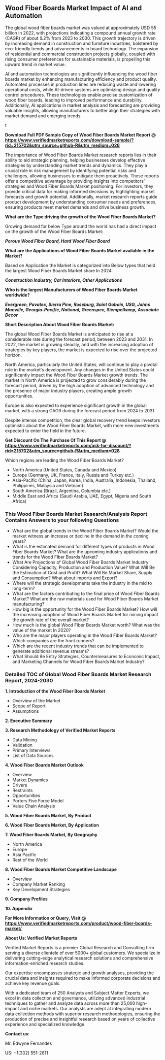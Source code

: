 <h2>Wood Fiber Boards Market Impact of AI and Automation</h2><p>The global wood fiber boards market was valued at approximately USD 55 billion in 2022, with projections indicating a compound annual growth rate (CAGR) of about 6.2% from 2023 to 2030. This growth trajectory is driven by increasing demand in construction and furniture industries, bolstered by eco-friendly trends and advancements in board technology. The expansion of residential and commercial construction projects globally, coupled with rising consumer preferences for sustainable materials, is propelling this upward trend in market value.</p><p>AI and automation technologies are significantly influencing the wood fiber boards market by enhancing manufacturing efficiency and product quality. Automated processes in production lines are reducing waste and lowering operational costs, while AI-driven systems are optimizing design and quality control procedures. These technologies enable precise customization of wood fiber boards, leading to improved performance and durability. Additionally, AI applications in market analysis and forecasting are providing valuable insights, allowing manufacturers to better align their strategies with market demand and emerging trends.</p>t</p><p id="" class=""><strong>Download Full PDF Sample Copy of Wood Fiber Boards Market Report @ <a href="https://www.verifiedmarketreports.com/download-sample/?rid=215702&utm_source=github-R&utm_medium=028" target="_blank">https://www.verifiedmarketreports.com/download-sample/?rid=215702&utm_source=github-R&utm_medium=028</a></strong></p><p>The importance of&nbsp;Wood Fiber Boards Market research reports lies in their ability to aid strategic planning, helping businesses develop effective strategies by understanding market trends and dynamics. They play a crucial role in risk management by identifying potential risks and challenges, allowing businesses to mitigate them proactively. These reports offer a competitive advantage by providing insights into competitors' strategies and Wood Fiber Boards Market positioning. For investors, they provide critical data for making informed decisions by highlighting market forecasts and growth potential. Additionally, market research reports guide product development by understanding consumer needs and preferences, ensuring products meet market demands and drive business growth.</p><p><strong>What are the&nbsp;Type driving the growth of the Wood Fiber Boards Market?</strong></p><p id="" class="">Growing demand for below Type around the world has had a direct impact on the growth of the Wood Fiber Boards Market:</p><em><strong>Porous Wood Fiber Board, Hard Wood Fiber Board</strong></em></p><strong>What are the&nbsp;Applications&nbsp;of Wood Fiber Boards Market available in the Market?</strong></p><p id="" class="">Based on Application the Market is categorized into Below types that held the largest Wood Fiber Boards Market share In 2024.</p><em><strong>Construction Industry, Car Interiors, Other Applications</strong></em></p><strong>Who is the largest Manufacturers of Wood Fiber Boards Market worldwide?</strong></p><p><em><strong>Evergreen, Pavatex, Sierra Pine, Roseburg, Saint Gobain, USG, Johns Manville, Georgia-Pacific, National, Greenspec, Siempelkamp, Associate Decor</strong></em></p><p id="" class=""><strong>Short Description About Wood Fiber Boards Market:</strong></p><p>The global Wood Fiber Boards Market is anticipated to rise at a considerable rate during the forecast period, between 2023 and 2031. In 2022, the market is growing steadily, and with the increasing adoption of strategies by key players, the market is expected to rise over the projected horizon.</p><p>North America, particularly the United States, will continue to play a pivotal role in the market's development. Any changes in the United States could significantly impact the Wood Fiber Boards Market growth trends. The market in North America is projected to grow considerably during the forecast period, driven by the high adoption of advanced technology and the presence of major industry players, creating ample growth opportunities.</p><p>Europe is also expected to experience significant growth in the global market, with a strong CAGR during the forecast period from 2024 to 2031.</p><p>Despite intense competition, the clear global recovery trend keeps investors optimistic about the Wood Fiber Boards Market, with more new investments expected to enter the field in the future.</p><p id="" class=""><strong>Get Discount On The Purchase Of This Report @ <a href="https://www.verifiedmarketreports.com/ask-for-discount/?rid=215702&utm_source=github-R&utm_medium=028" target="_blank">https://www.verifiedmarketreports.com/ask-for-discount/?rid=215702&utm_source=github-R&utm_medium=028</a></strong></p>Which regions are leading the Wood Fiber Boards Market?</p><ul><li>North America (United States, Canada and Mexico)</li><li>Europe (Germany, UK, France, Italy, Russia and Turkey etc.)</li><li>Asia-Pacific (China, Japan, Korea, India, Australia, Indonesia, Thailand, Philippines, Malaysia and Vietnam)</li><li>South America (Brazil, Argentina, Columbia etc.)</li><li>Middle East and Africa (Saudi Arabia, UAE, Egypt, Nigeria and South Africa)</li></ul><h3 id="" class="">This Wood Fiber Boards Market Research/Analysis Report Contains Answers to your following Questions</h3><ul><li>What are the global trends in the Wood Fiber Boards Market? Would the market witness an increase or decline in the demand in the coming years?</li><li>What is the estimated demand for different types of products in Wood Fiber Boards Market? What are the upcoming industry applications and trends for the Wood Fiber Boards Market?</li><li>What Are Projections of Global Wood Fiber Boards Market Industry Considering Capacity, Production and Production Value? What Will Be the Estimation of Cost and Profit? What Will Be Market Share, Supply and Consumption? What about imports and Export?</li><li>Where will the strategic developments take the industry in the mid to long-term?</li><li>What are the factors contributing to the final price of Wood Fiber Boards Market? What are the raw materials used for Wood Fiber Boards Market manufacturing?</li><li>How big is the opportunity for the Wood Fiber Boards Market? How will the increasing adoption of Wood Fiber Boards Market for mining impact the growth rate of the overall market?</li><li>How much is the global Wood Fiber Boards Market worth? What was the value of the market In 2020?</li><li>Who are the major players operating in the Wood Fiber Boards Market? Which companies are the front runners?</li><li>Which are the recent industry trends that can be implemented to generate additional revenue streams?</li><li>What Should Be Entry Strategies, Countermeasures to Economic Impact, and Marketing Channels for Wood Fiber Boards Market Industry?</li></ul><h3 id="" class="">Detailed TOC of Global Wood Fiber Boards Market Research Report, 2024-2030</h3><p id="" class=""><strong>1. Introduction of the Wood Fiber Boards Market</strong></p><ul><li>Overview of the Market</li><li>Scope of Report</li><li>Assumptions</li></ul><p id="" class=""><strong>2. Executive Summary</strong></p><p id="" class=""><strong>3. Research Methodology of Verified Market Reports</strong></p><ul><li>Data Mining</li><li>Validation</li><li>Primary Interviews</li><li>List of Data Sources</li></ul><p id="" class=""><strong>4. Wood Fiber Boards Market Outlook</strong></p><ul><li>Overview</li><li>Market Dynamics</li><li>Drivers</li><li>Restraints</li><li>Opportunities</li><li>Porters Five Force Model</li><li>Value Chain Analysis</li></ul><p id="" class=""><strong>5. Wood Fiber Boards Market, By Product</strong></p><p id="" class=""><strong>6. Wood Fiber Boards Market, By Application</strong></p><p id="" class=""><strong>7. Wood Fiber Boards Market, By Geography</strong></p><ul><li>North America</li><li>Europe</li><li>Asia Pacific</li><li>Rest of the World</li></ul><p id="" class=""><strong>8. Wood Fiber Boards Market Competitive Landscape</strong></p><ul><li>Overview</li><li>Company Market Ranking</li><li>Key Development Strategies</li></ul><p id="" class=""><strong>9. Company Profiles</strong></p><p id="" class=""><strong>10. Appendix</strong></p><p id="" class=""><strong>For More Information or Query, Visit @ <a href="https://www.verifiedmarketreports.com/product/wood-fiber-boards-market/" target="_blank">https://www.verifiedmarketreports.com/product/wood-fiber-boards-market/</a></strong></p><p id="" class=""><strong>About Us: Verified Market Reports</strong></p><p id="" class="">Verified Market Reports is a premier Global Research and Consulting firm serving a diverse clientele of over 5000+ global customers. We specialize in delivering cutting-edge analytical research solutions and comprehensive information-enriched research studies.</p><p id="" class="">Our expertise encompasses strategic and growth analyses, providing the crucial data and insights required to make informed corporate decisions and achieve key revenue goals.</p><p id="" class="">With a dedicated team of 250 Analysts and Subject Matter Experts, we excel in data collection and governance, utilizing advanced industrial techniques to gather and analyze data across more than 25,000 high-impact and niche markets. Our analysts are adept at integrating modern data collection methods with superior research methodologies, ensuring the production of precise and insightful research based on years of collective experience and specialized knowledge.</p><p id="" class=""><strong>Contact us:</strong></p><p id="" class="">Mr. Edwyne Fernandes</p><p id="" class="">US: +1(302) 551-2611</p>